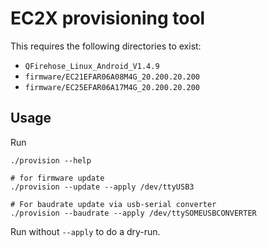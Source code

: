 # EC2X provisioning tool

This requires the following directories to exist:

* `QFirehose_Linux_Android_V1.4.9`
* `firmware/EC21EFAR06A08M4G_20.200.20.200`
* `firmware/EC25EFAR06A17M4G_20.200.20.200`

## Usage

Run

```
./provision --help

# for firmware update
./provision --update --apply /dev/ttyUSB3

# For baudrate update via usb-serial converter
./provision --baudrate --apply /dev/ttySOMEUSBCONVERTER
```

Run without `--apply` to do a dry-run.
